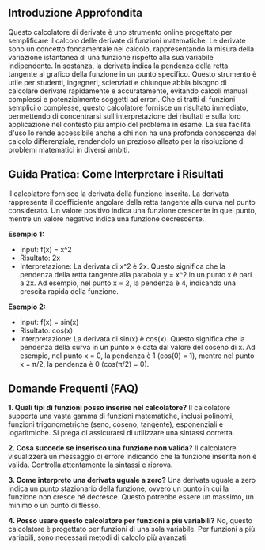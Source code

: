 ## Introduzione Approfondita

Questo calcolatore di derivate è uno strumento online progettato per semplificare il calcolo delle derivate di funzioni matematiche.  Le derivate sono un concetto fondamentale nel calcolo, rappresentando la misura della variazione istantanea di una funzione rispetto alla sua variabile indipendente.  In sostanza, la derivata indica la pendenza della retta tangente al grafico della funzione in un punto specifico.  Questo strumento è utile per studenti, ingegneri, scienziati e chiunque abbia bisogno di calcolare derivate rapidamente e accuratamente, evitando calcoli manuali complessi e potenzialmente soggetti ad errori.  Che si tratti di funzioni semplici o complesse, questo calcolatore fornisce un risultato immediato, permettendo di concentrarsi sull'interpretazione dei risultati e sulla loro applicazione nel contesto più ampio del problema in esame.  La sua facilità d'uso lo rende accessibile anche a chi non ha una profonda conoscenza del calcolo differenziale, rendendolo un prezioso alleato per la risoluzione di problemi matematici in diversi ambiti.

## Guida Pratica: Come Interpretare i Risultati

Il calcolatore fornisce la derivata della funzione inserita. La derivata rappresenta il coefficiente angolare della retta tangente alla curva nel punto considerato.  Un valore positivo indica una funzione crescente in quel punto, mentre un valore negativo indica una funzione decrescente.

**Esempio 1:**
- Input: f(x) = x^2
- Risultato: 2x
- Interpretazione: La derivata di x^2 è 2x. Questo significa che la pendenza della retta tangente alla parabola y = x^2 in un punto x è pari a 2x. Ad esempio, nel punto x = 2, la pendenza è 4, indicando una crescita rapida della funzione.

**Esempio 2:**
- Input: f(x) = sin(x)
- Risultato: cos(x)
- Interpretazione: La derivata di sin(x) è cos(x).  Questo significa che la pendenza della curva in un punto x è data dal valore del coseno di x. Ad esempio, nel punto x = 0, la pendenza è 1 (cos(0) = 1), mentre nel punto x = π/2, la pendenza è 0 (cos(π/2) = 0).

## Domande Frequenti (FAQ)

**1. Quali tipi di funzioni posso inserire nel calcolatore?**
Il calcolatore supporta una vasta gamma di funzioni matematiche, inclusi polinomi, funzioni trigonometriche (seno, coseno, tangente), esponenziali e logaritmiche.  Si prega di assicurarsi di utilizzare una sintassi corretta.

**2. Cosa succede se inserisco una funzione non valida?**
Il calcolatore visualizzerà un messaggio di errore indicando che la funzione inserita non è valida.  Controlla attentamente la sintassi e riprova.

**3. Come interpreto una derivata uguale a zero?**
Una derivata uguale a zero indica un punto stazionario della funzione, ovvero un punto in cui la funzione non cresce né decresce.  Questo potrebbe essere un massimo, un minimo o un punto di flesso.

**4. Posso usare questo calcolatore per funzioni a più variabili?**
No, questo calcolatore è progettato per funzioni di una sola variabile. Per funzioni a più variabili, sono necessari metodi di calcolo più avanzati.